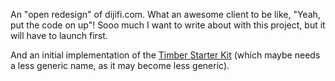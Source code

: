 An "open redesign" of dijifi.com. What an awesome client to be like, "Yeah, put the code on up"! Sooo much I want to write about with this project, but it will have to launch first.

And an initial implementation of the [Timber Starter Kit](https://github.com/laras126/timber-starter-kit) (which maybe needs a less generic name, as it may become less generic).